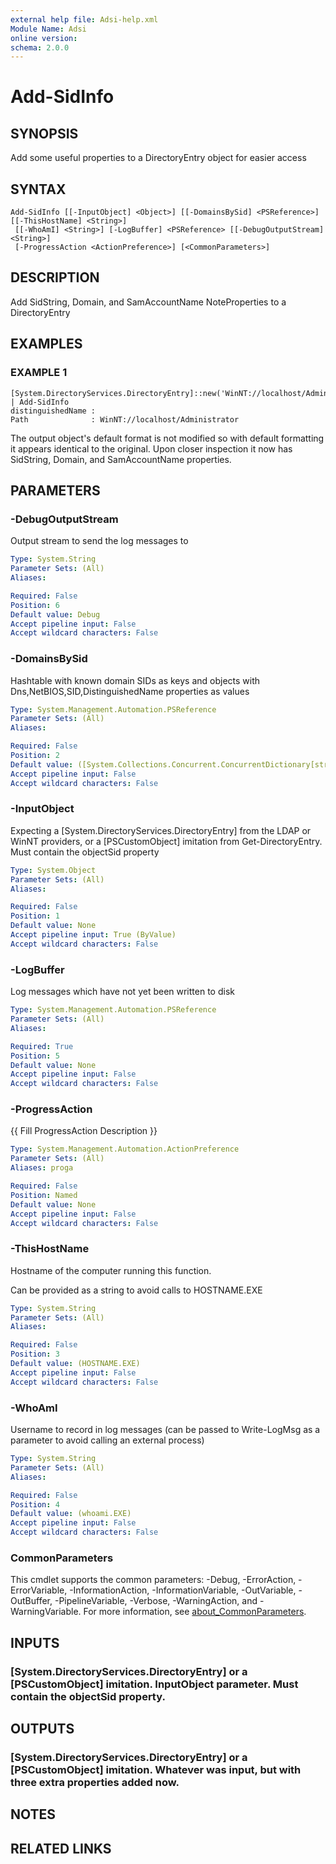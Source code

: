 ```yaml
---
external help file: Adsi-help.xml
Module Name: Adsi
online version:
schema: 2.0.0
---
```


# Add-SidInfo

## SYNOPSIS
Add some useful properties to a DirectoryEntry object for easier access

## SYNTAX

```
Add-SidInfo [[-InputObject] <Object>] [[-DomainsBySid] <PSReference>] [[-ThisHostName] <String>]
 [[-WhoAmI] <String>] [-LogBuffer] <PSReference> [[-DebugOutputStream] <String>]
 [-ProgressAction <ActionPreference>] [<CommonParameters>]
```

## DESCRIPTION
Add SidString, Domain, and SamAccountName NoteProperties to a DirectoryEntry

## EXAMPLES

### EXAMPLE 1
```
[System.DirectoryServices.DirectoryEntry]::new('WinNT://localhost/Administrator') | Add-SidInfo
distinguishedName :
Path              : WinNT://localhost/Administrator
```

The output object's default format is not modified so with default formatting it appears identical to the original.
Upon closer inspection it now has SidString, Domain, and SamAccountName properties.

## PARAMETERS

### -DebugOutputStream
Output stream to send the log messages to

```yaml
Type: System.String
Parameter Sets: (All)
Aliases:

Required: False
Position: 6
Default value: Debug
Accept pipeline input: False
Accept wildcard characters: False
```

### -DomainsBySid
Hashtable with known domain SIDs as keys and objects with Dns,NetBIOS,SID,DistinguishedName properties as values

```yaml
Type: System.Management.Automation.PSReference
Parameter Sets: (All)
Aliases:

Required: False
Position: 2
Default value: ([System.Collections.Concurrent.ConcurrentDictionary[string, object]]::new())
Accept pipeline input: False
Accept wildcard characters: False
```

### -InputObject
Expecting a \[System.DirectoryServices.DirectoryEntry\] from the LDAP or WinNT providers, or a \[PSCustomObject\] imitation from Get-DirectoryEntry.
Must contain the objectSid property

```yaml
Type: System.Object
Parameter Sets: (All)
Aliases:

Required: False
Position: 1
Default value: None
Accept pipeline input: True (ByValue)
Accept wildcard characters: False
```

### -LogBuffer
Log messages which have not yet been written to disk

```yaml
Type: System.Management.Automation.PSReference
Parameter Sets: (All)
Aliases:

Required: True
Position: 5
Default value: None
Accept pipeline input: False
Accept wildcard characters: False
```

### -ProgressAction
{{ Fill ProgressAction Description }}

```yaml
Type: System.Management.Automation.ActionPreference
Parameter Sets: (All)
Aliases: proga

Required: False
Position: Named
Default value: None
Accept pipeline input: False
Accept wildcard characters: False
```

### -ThisHostName
Hostname of the computer running this function.

Can be provided as a string to avoid calls to HOSTNAME.EXE

```yaml
Type: System.String
Parameter Sets: (All)
Aliases:

Required: False
Position: 3
Default value: (HOSTNAME.EXE)
Accept pipeline input: False
Accept wildcard characters: False
```

### -WhoAmI
Username to record in log messages (can be passed to Write-LogMsg as a parameter to avoid calling an external process)

```yaml
Type: System.String
Parameter Sets: (All)
Aliases:

Required: False
Position: 4
Default value: (whoami.EXE)
Accept pipeline input: False
Accept wildcard characters: False
```

### CommonParameters
This cmdlet supports the common parameters: -Debug, -ErrorAction, -ErrorVariable, -InformationAction, -InformationVariable, -OutVariable, -OutBuffer, -PipelineVariable, -Verbose, -WarningAction, and -WarningVariable. For more information, see [about_CommonParameters](http://go.microsoft.com/fwlink/?LinkID=113216).

## INPUTS

### [System.DirectoryServices.DirectoryEntry] or a [PSCustomObject] imitation. InputObject parameter.  Must contain the objectSid property.
## OUTPUTS

### [System.DirectoryServices.DirectoryEntry] or a [PSCustomObject] imitation. Whatever was input, but with three extra properties added now.
## NOTES

## RELATED LINKS
